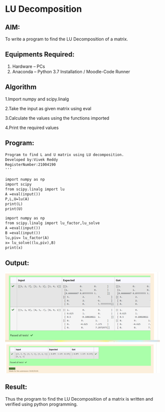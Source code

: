# LU Decomposition 

## AIM:
To write a program to find the LU Decomposition of a matrix.

## Equipments Required:
1. Hardware – PCs
2. Anaconda – Python 3.7 Installation / Moodle-Code Runner

## Algorithm
1.Import numpy and scipy.linalg

2.Take the input as given matrix using eval 

3.Calculate the values using the functions imported

4.Print the required values 

## Program:
```
Program to find L and U matrix using LU decomposition.
Developed by:Vivek Reddy 
RegisterNumber:21004190 
'''

import numpy as np
import scipy
from scipy.linalg import lu
A =eval(input())
P,L,U=lu(A)
print(L)
print(U)
```
```# To print X matrix (solution to the equations)
import numpy as np
from scipy.linalg import lu_factor,lu_solve
A =eval(input())
B =eval(input())
lu,piv= lu_factor(A)
x= lu_solve((lu,piv),B)
print(x)
```

## Output:
![githublogo](LU.png)
![githublogo](LU2.png)


## Result:
Thus the program to find the LU Decomposition of a matrix is written and verified using python programming.

